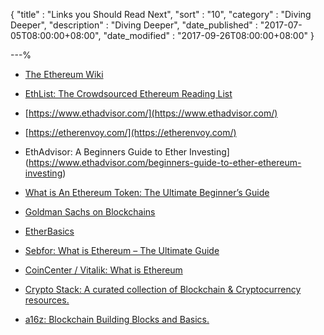 {
"title"       : "Links you Should Read Next",
"sort"        : "10",
"category"    : "Diving Deeper",
"description" : "Diving Deeper",
"date_published" : "2017-07-05T08:00:00+08:00",
"date_modified"  : "2017-09-26T08:00:00+08:00"
}

---%

*  [The Ethereum Wiki](https://theethereum.wiki/w/index.php/Main_Page)

*  [EthList: The Crowdsourced Ethereum Reading List](https://github.com/Scanate/EthList/blob/master/README.md)

*  [https://www.ethadvisor.com/](https://www.ethadvisor.com/)

*  [https://etherenvoy.com/](https://etherenvoy.com/)

*  EthAdvisor: A Beginners Guide to Ether Investing](https://www.ethadvisor.com/beginners-guide-to-ether-ethereum-investing)

*  [What is An Ethereum Token: The Ultimate Beginner’s Guide](https://blockgeeks.com/guides/ethereum-token/)

*  [Goldman Sachs on Blockchains](http://www.goldmansachs.com/our-thinking/pages/blockchain/)

*  [EtherBasics](https://etherbasics.com/)

*  [Sebfor: What is Ethereum – The Ultimate Guide](http://sebfor.com/what-is-ethereum-explained/)

*  [CoinCenter / Vitalik: What is Ethereum](https://coincenter.org/entry/what-is-ethereum)

*  [Crypto Stack: A curated collection of Blockchain & Cryptocurrency resources.](https://cryptostack.xyz/)

*  [a16z: Blockchain Building Blocks and Basics.](https://a16z.com/2018/02/10/crypto-readings-resources/)
